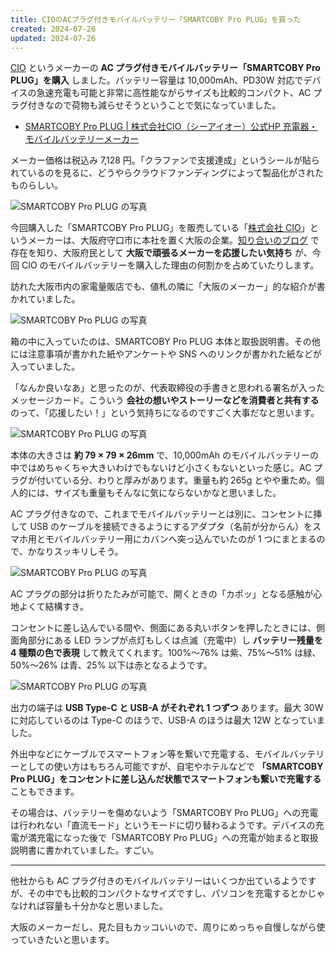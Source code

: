 ```yaml
---
title: CIOのACプラグ付きモバイルバッテリー「SMARTCOBY Pro PLUG」を買った
created: 2024-07-26
updated: 2024-07-26
---
```


[CIO](https://connectinternationalone.co.jp/) というメーカーの **AC プラグ付きモバイルバッテリー「SMARTCOBY Pro PLUG」を購入** しました。バッテリー容量は 10,000mAh、PD30W 対応でデバイスの急速充電も可能と非常に高性能ながらサイズも比較的コンパクト、AC プラグ付きなので荷物も減らせそうということで気になっていました。

- [SMARTCOBY Pro PLUG | 株式会社CIO（シーアイオー）公式HP 充電器・モバイルバッテリーメーカー](https://connectinternationalone.co.jp/cioproduct/mobilebattery/smartcoby/smartcoby-pro-plug/)

メーカー価格は税込み 7,128 円。「クラファンで支援達成」というシールが貼られているのを見るに、どうやらクラウドファンディングによって製品化がされたものらしい。

![SMARTCOBY Pro PLUG の写真](37c27586-cbec-497a-d76f-5a4493356300)

今回購入した「SMARTCOBY Pro PLUG」を販売している「[株式会社 CIO](https://connectinternationalone.co.jp/)」というメーカーは、大阪府守口市に本社を置く大阪の企業。[知り合いのブログ](https://exasgem.com/entry/2023/12/01/051554) で存在を知り、大阪府民として **大阪で頑張るメーカーを応援したい気持ち** が、今回 CIO のモバイルバッテリーを購入した理由の何割かを占めていたりします。

訪れた大阪市内の家電量販店でも、値札の隣に「大阪のメーカー」的な紹介が書かれていました。

![SMARTCOBY Pro PLUG の写真](070f33ae-43b0-466b-577f-cdd77f3fd100)

箱の中に入っていたのは、SMARTCOBY Pro PLUG 本体と取扱説明書。その他には注意事項が書かれた紙やアンケートや SNS へのリンクが書かれた紙などが入っていました。

「なんか良いなあ」と思ったのが、代表取締役の手書きと思われる署名が入ったメッセージカード。こういう **会社の想いやストーリーなどを消費者と共有する** のって、「応援したい！」という気持ちになるのですごく大事だなと思います。

![SMARTCOBY Pro PLUG の写真](134be872-39eb-4363-8ef7-dca8b5ba8400)

本体の大きさは **約 79 × 79 × 26mm** で、10,000mAh のモバイルバッテリーの中ではめちゃくちゃ大きいわけでもないけど小さくもないといった感じ。AC プラグが付いている分、わりと厚みがあります。重量も約 265g とやや重ため。個人的には、サイズも重量もそんなに気にならないかなと思いました。

AC プラグ付きなので、これまでモバイルバッテリーとは別に、コンセントに挿して USB のケーブルを接続できるようにするアダプタ（名前が分からん）をスマホ用とモバイルバッテリー用にカバンへ突っ込んでいたのが 1 つにまとまるので、かなりスッキリしそう。

![SMARTCOBY Pro PLUG の写真](278e53ab-c600-444f-52f9-9353afd72000)

AC プラグの部分は折りたたみが可能で、開くときの「カポッ」となる感触が心地よくて結構すき。

コンセントに差し込んでいる間や、側面にある丸いボタンを押したときには、側面角部分にある LED ランプが点灯もしくは点滅（充電中）し **バッテリー残量を 4 種類の色で表現** して教えてくれます。100%～76% は紫、75%～51% は緑、50%～26% は青、25% 以下は赤となるようです。

![SMARTCOBY Pro PLUG の写真](903e2f74-9f5d-4b61-ee63-425d75328d00)

出力の端子は **USB Type-C と USB-A がそれぞれ 1 つずつ** あります。最大 30W に対応しているのは Type-C のほうで、USB-A のほうは最大 12W となっていました。

外出中などにケーブルでスマートフォン等を繋いで充電する、モバイルバッテリーとしての使い方はもちろん可能ですが、自宅やホテルなどで **「SMARTCOBY Pro PLUG」をコンセントに差し込んだ状態でスマートフォンも繋いで充電する** こともできます。

その場合は、バッテリーを傷めないよう「SMARTCOBY Pro PLUG」への充電は行われない「直流モード」というモードに切り替わるようです。デバイスの充電が満充電になった後で「SMARTCOBY Pro PLUG」への充電が始まると取扱説明書に書かれていました。すごい。

---

他社からも AC プラグ付きのモバイルバッテリーはいくつか出ているようですが、その中でも比較的コンパクトなサイズですし、パソコンを充電するとかじゃなければ容量も十分かなと思いました。

大阪のメーカーだし、見た目もカッコいいので、周りにめっちゃ自慢しながら使っていきたいと思います。
